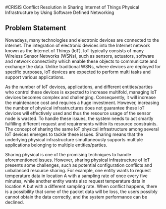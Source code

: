 #CRISIS
Conflict Resolution in Sharing Internet of Things Physical Infrastructure by Using Software Defined Networking

## Problem Statement
Nowadays, many technologies and electronic devices are connected to the internet. The integration of electronic devices into the Internet network known as the Internet of Things (IoT). IoT typically consists of many Wireless Sensor Networks (WSNs), such as sensors, actuators, software and network connectivity which enable these objects to communicate and exchange the data. Unlike traditional WSNs, where devices are deployed for specific purposes, IoT devices are expected to perform multi tasks and support various applications.

As the number of IoT devices, applications, and different entities/parties who control these devices is expected to increase multifold, managing IoT devices becomes complex and challenging. Consequently, it will increase the maintenance cost and requires a huge investment. However, increasing the number of physical infrastructures does not guarantee these IoT devices will effectively used and thus the resource usage of the sensor node is wasted. To handle these issues, the system needs to act smartly fulfilling different request and requirements within its resource constraints.  The concept of sharing the same IoT physical infrastructure among several IoT devices emerges to tackle these issues. Sharing means that the underlying physical infrastructure simultaneously supports multiple applications belonging to multiple entities/parties. 

Sharing physical is one of the promising techniques to handle aforementioned issues. However, sharing physical infrastructure of IoT presents some challenges, such as potential configuration conflicts and unbalanced resource sharing. For example,  one entity wants to request temperature data in location A with a sampling rate of once every five minutes, while another entity wants also request temperature data in location A but with a different sampling rate. When conflict happens, there is a possibility that some of the packet data will be loss, the users possibly cannot obtain the data correctly, and the system performance can be declined.

